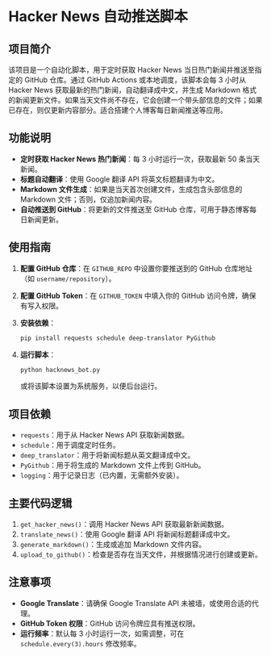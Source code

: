 # Hacker News 自动推送脚本

## 项目简介

该项目是一个自动化脚本，用于定时获取 Hacker News 当日热门新闻并推送至指定的 GitHub 仓库。通过 GitHub Actions 或本地调度，该脚本会每 3 小时从 Hacker News 获取最新的热门新闻，自动翻译成中文，并生成 Markdown 格式的新闻更新文件。如果当天文件尚不存在，它会创建一个带头部信息的文件；如果已存在，则仅更新内容部分。适合搭建个人博客每日新闻推送等应用。

## 功能说明

- **定时获取 Hacker News 热门新闻**：每 3 小时运行一次，获取最新 50 条当天新闻。
- **标题自动翻译**：使用 Google 翻译 API 将英文标题翻译为中文。
- **Markdown 文件生成**：如果是当天首次创建文件，生成包含头部信息的 Markdown 文件；否则，仅追加新闻内容。
- **自动推送到 GitHub**：将更新的文件推送至 GitHub 仓库，可用于静态博客每日新闻更新。

## 使用指南

1. **配置 GitHub 仓库**：在 `GITHUB_REPO` 中设置你要推送到的 GitHub 仓库地址（如 `username/repository`）。
2. **配置 GitHub Token**：在 `GITHUB_TOKEN` 中填入你的 GitHub 访问令牌，确保有写入权限。

3. **安装依赖**：

    ```bash
    pip install requests schedule deep-translator PyGithub
    ```

4. **运行脚本**：

    ```bash
    python hacknews_bot.py
    ```

    或将该脚本设置为系统服务，以便后台运行。

## 项目依赖

- `requests`：用于从 Hacker News API 获取新闻数据。
- `schedule`：用于调度定时任务。
- `deep_translator`：用于将新闻标题从英文翻译成中文。
- `PyGithub`：用于将生成的 Markdown 文件上传到 GitHub。
- `logging`：用于记录日志（已内置，无需额外安装）。

## 主要代码逻辑

1. `get_hacker_news()`：调用 Hacker News API 获取最新新闻数据。
2. `translate_news()`：使用 Google 翻译 API 将新闻标题翻译成中文。
3. `generate_markdown()`：生成或追加 Markdown 文件内容。
4. `upload_to_github()`：检查是否存在当天文件，并根据情况进行创建或更新。

## 注意事项

- **Google Translate**：请确保 Google Translate API 未被墙，或使用合适的代理。
- **GitHub Token 权限**：GitHub 访问令牌应具有推送权限。
- **运行频率**：默认每 3 小时运行一次，如需调整，可在 `schedule.every(3).hours` 修改频率。

